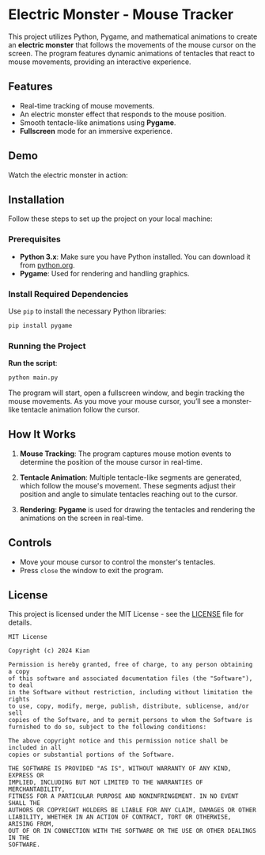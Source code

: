 # Electric Monster - Mouse Tracker

This project utilizes Python, Pygame, and mathematical animations to create an **electric monster** that follows the movements of the mouse cursor on the screen. The program features dynamic animations of tentacles that react to mouse movements, providing an interactive experience.

## Features

- Real-time tracking of mouse movements.
- An electric monster effect that responds to the mouse position.
- Smooth tentacle-like animations using **Pygame**.
- **Fullscreen** mode for an immersive experience.

## Demo

Watch the electric monster in action:



## Installation

Follow these steps to set up the project on your local machine:

### Prerequisites

- **Python 3.x**: Make sure you have Python installed. You can download it from [python.org](https://www.python.org/downloads/).
- **Pygame**: Used for rendering and handling graphics.

### Install Required Dependencies

Use `pip` to install the necessary Python libraries:

```bash
pip install pygame
```

### Running the Project

**Run the script**:

   ```bash
   python main.py
   ```

The program will start, open a fullscreen window, and begin tracking the mouse movements. As you move your mouse cursor, you’ll see a monster-like tentacle animation follow the cursor.

## How It Works

1. **Mouse Tracking**: The program captures mouse motion events to determine the position of the mouse cursor in real-time.
   
2. **Tentacle Animation**: Multiple tentacle-like segments are generated, which follow the mouse's movement. These segments adjust their position and angle to simulate tentacles reaching out to the cursor.

3. **Rendering**: **Pygame** is used for drawing the tentacles and rendering the animations on the screen in real-time.

## Controls

- Move your mouse cursor to control the monster's tentacles.
- Press `close` the window to exit the program.


## License

This project is licensed under the MIT License - see the [LICENSE](LICENSE) file for details.

```
MIT License

Copyright (c) 2024 Kian

Permission is hereby granted, free of charge, to any person obtaining a copy
of this software and associated documentation files (the "Software"), to deal
in the Software without restriction, including without limitation the rights
to use, copy, modify, merge, publish, distribute, sublicense, and/or sell
copies of the Software, and to permit persons to whom the Software is
furnished to do so, subject to the following conditions:

The above copyright notice and this permission notice shall be included in all
copies or substantial portions of the Software.

THE SOFTWARE IS PROVIDED "AS IS", WITHOUT WARRANTY OF ANY KIND, EXPRESS OR
IMPLIED, INCLUDING BUT NOT LIMITED TO THE WARRANTIES OF MERCHANTABILITY,
FITNESS FOR A PARTICULAR PURPOSE AND NONINFRINGEMENT. IN NO EVENT SHALL THE
AUTHORS OR COPYRIGHT HOLDERS BE LIABLE FOR ANY CLAIM, DAMAGES OR OTHER
LIABILITY, WHETHER IN AN ACTION OF CONTRACT, TORT OR OTHERWISE, ARISING FROM,
OUT OF OR IN CONNECTION WITH THE SOFTWARE OR THE USE OR OTHER DEALINGS IN THE
SOFTWARE.
```

